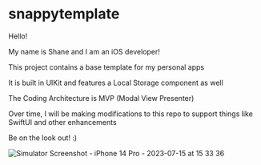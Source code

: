 # snappytemplate

Hello!

My name is Shane and I am an iOS developer!

This project contains a base template for my personal apps

It is built in UIKit and features a Local  Storage component as well

The Coding Architecture is MVP (Modal View Presenter)

Over time, I will be making modifications to this repo to support things like SwiftUI and other enhancements

Be on the look out! :)

![Simulator Screenshot - iPhone 14 Pro - 2023-07-15 at 15 33 36](https://github.com/snappsengineering/snappytemplate/assets/70961666/65ad6c34-2b72-45e7-bbb6-a509ae738dd9)
